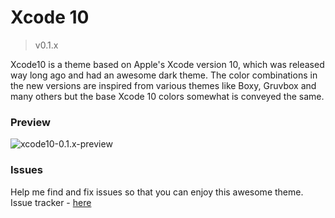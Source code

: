 # Xcode 10

> v0.1.x

Xcode10 is a theme based on Apple's Xcode version 10, which was released way
long ago and had an awesome dark theme. The color combinations in the new
versions are inspired from various themes like Boxy, Gruvbox and many others
but the base Xcode 10 colors somewhat is conveyed the same.

### Preview

![xcode10-0.1.x-preview](https://i.imgur.com/vQatdsJ.png)

### Issues

Help me find and fix issues so that you can enjoy this awesome theme. Issue tracker - [here](https://github.com/codekidX/xcode10-vscode/issues)

